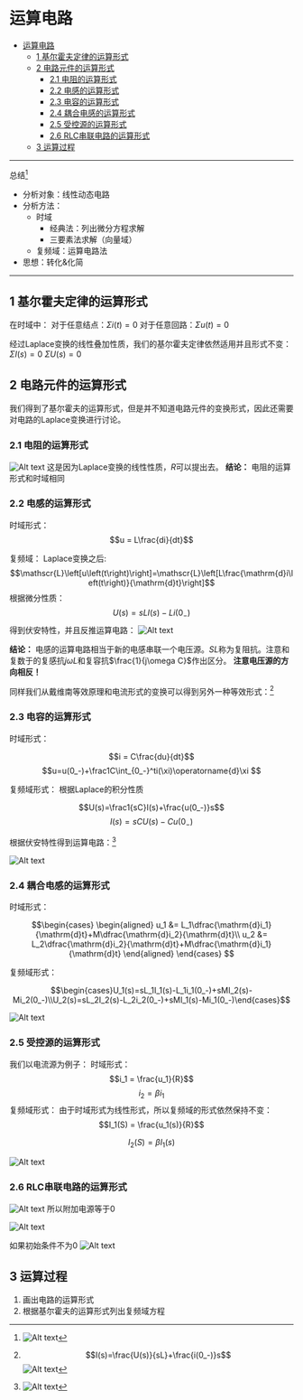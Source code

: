 # 运算电路  


<!-- @import "[TOC]" {cmd="toc" depthFrom=1 depthTo=6 orderedList=false} -->

<!-- code_chunk_output -->

- [运算电路](#运算电路)
  - [1 基尔霍夫定律的运算形式](#1-基尔霍夫定律的运算形式)
  - [2 电路元件的运算形式](#2-电路元件的运算形式)
    - [2.1 电阻的运算形式](#21-电阻的运算形式)
    - [2.2 电感的运算形式](#22-电感的运算形式)
    - [2.3 电容的运算形式](#23-电容的运算形式)
    - [2.4 耦合电感的运算形式](#24-耦合电感的运算形式)
    - [2.5 受控源的运算形式](#25-受控源的运算形式)
    - [2.6 RLC串联电路的运算形式](#26-rlc串联电路的运算形式)
  - [3 运算过程](#3-运算过程)

<!-- /code_chunk_output -->

---
总结[^总结]

- 分析对象：线性动态电路
- 分析方法：
  - 时域
    - 经典法：列出微分方程求解
    - 三要素法求解（向量域）
  - 复频域：运算电路法
- 思想：转化&化简

---

## 1 基尔霍夫定律的运算形式  

在时域中：
对于任意结点：$\Sigma i(t) = 0$
对于任意回路：$\Sigma u(t) = 0$

经过Laplace变换的线性叠加性质，我们的基尔霍夫定律依然适用并且形式不变：
$\Sigma I(s) = 0$
$\Sigma U(s) = 0$

## 2 电路元件的运算形式  

我们得到了基尔霍夫的运算形式，但是并不知道电路元件的变换形式，因此还需要对电路的Laplace变换进行讨论。

### 2.1 电阻的运算形式  

![Alt text](image-7.png)
这是因为Laplace变换的线性性质，$R$可以提出去。
**结论：**  电阻的运算形式和时域相同

### 2.2 电感的运算形式  

时域形式：
$$u = L\frac{di}{dt}$$

复频域：
Laplace变换之后:
$$\mathscr{L}\left[u\left(t\right)\right]=\mathscr{L}\left[L\frac{\mathrm{d}i\left(t\right)}{\mathrm{d}t}\right]$$
根据微分性质：
$$U(s)=sLI(s)-Li(0_{-})$$
得到伏安特性，并且反推运算电路：
![Alt text](image-8.png)

**结论：** 电感的运算电路相当于新的电感串联一个电压源。$SL$称为复阻抗。注意和复数于的复感抗$j\omega L$和复容抗$\frac{1}{j\omega C}$作出区分。
**注意电压源的方向相反！**

同样我们从戴维南等效原理和电流形式的变换可以得到另外一种等效形式：[^电流等效形式]



### 2.3 电容的运算形式  

时域形式：

$$i = C\frac{du}{dt}$$
$$u=u(0_-)+\frac1C\int_{0_-}^ti(\xi)\operatorname{d}\xi $$

复频域形式：
根据Laplace的积分性质

$$U(s)=\frac1{sC}I(s)+\frac{u(0_-)}s$$
$$I(s)=sCU(s)-Cu(0_-)$$

根据伏安特性得到运算电路：[^电流形式]

![Alt text](image-10.png)

### 2.4 耦合电感的运算形式  

时域形式：


$$\begin{cases}
\begin{aligned}
u_1 &= L_1\dfrac{\mathrm{d}i_1}{\mathrm{d}t}+M\dfrac{\mathrm{d}i_2}{\mathrm{d}t}\\
u_2 &= L_2\dfrac{\mathrm{d}i_2}{\mathrm{d}t}+M\dfrac{\mathrm{d}i_1}{\mathrm{d}t}
\end{aligned}
\end{cases}
$$


复频域形式：

$$\begin{cases}U_1(s)=sL_1I_1(s)-L_1i_1(0_-)+sMI_2(s)-Mi_2(0_-)\\U_2(s)=sL_2I_2(s)-L_2i_2(0_-)+sMI_1(s)-Mi_1(0_-)\end{cases}$$


![Alt text](image-11.png)

### 2.5 受控源的运算形式  

我们以电流源为例子：
时域形式：
$$i_1 = \frac{u_1}{R}$$
$$i_2 = \beta i_1$$
复频域形式： 
由于时域形式为线性形式，所以复频域的形式依然保持不变：
$$I_1(S) = \frac{u_1(s)}{R}$$

$$I_2(S) = \beta I_1(s)$$

![Alt text](image-13.png)

### 2.6 RLC串联电路的运算形式  

![Alt text](image-14.png)
所以附加电源等于0

![Alt text](image-15.png)


如果初始条件不为0
![Alt text](IMG_20231018_172037_edit_22603440141897.jpg)

## 3 运算过程

1. 画出电路的运算形式
2. 根据基尔霍夫的运算形式列出复频域方程




<!-- ==END==  -->

[^电流等效形式]:$$I(s)=\frac{U(s)}{sL}+\frac{i(0_-)}s$$
![Alt text](image-9.png)


[^电流形式]:![Alt text](image-12.png)

[^总结]:![Alt text](IMG_20231018_171419_edit_22232908348080.jpg)
